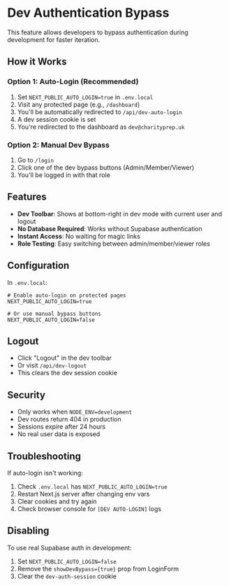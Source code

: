 # Dev Authentication Bypass

This feature allows developers to bypass authentication during development for faster iteration.

## How it Works

### Option 1: Auto-Login (Recommended)
1. Set `NEXT_PUBLIC_AUTO_LOGIN=true` in `.env.local`
2. Visit any protected page (e.g., `/dashboard`)
3. You'll be automatically redirected to `/api/dev-auto-login`
4. A dev session cookie is set
5. You're redirected to the dashboard as `dev@charityprep.uk`

### Option 2: Manual Dev Bypass
1. Go to `/login`
2. Click one of the dev bypass buttons (Admin/Member/Viewer)
3. You'll be logged in with that role

## Features

- **Dev Toolbar**: Shows at bottom-right in dev mode with current user and logout
- **No Database Required**: Works without Supabase authentication
- **Instant Access**: No waiting for magic links
- **Role Testing**: Easy switching between admin/member/viewer roles

## Configuration

In `.env.local`:
```env
# Enable auto-login on protected pages
NEXT_PUBLIC_AUTO_LOGIN=true

# Or use manual bypass buttons
NEXT_PUBLIC_AUTO_LOGIN=false
```

## Logout

- Click "Logout" in the dev toolbar
- Or visit `/api/dev-logout`
- This clears the dev session cookie

## Security

- Only works when `NODE_ENV=development`
- Dev routes return 404 in production
- Sessions expire after 24 hours
- No real user data is exposed

## Troubleshooting

If auto-login isn't working:
1. Check `.env.local` has `NEXT_PUBLIC_AUTO_LOGIN=true`
2. Restart Next.js server after changing env vars
3. Clear cookies and try again
4. Check browser console for `[DEV AUTO-LOGIN]` logs

## Disabling

To use real Supabase auth in development:
1. Set `NEXT_PUBLIC_AUTO_LOGIN=false`
2. Remove the `showDevBypass={true}` prop from LoginForm
3. Clear the `dev-auth-session` cookie